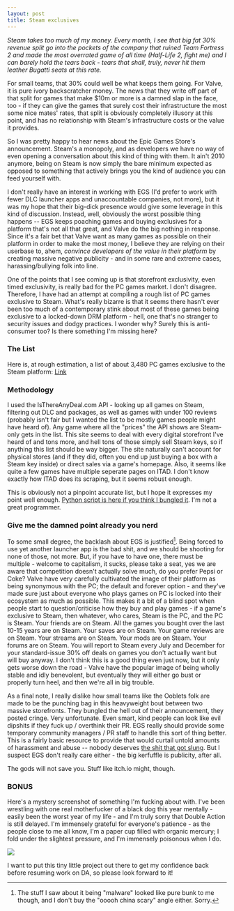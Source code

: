 ```yaml
---
layout: post
title: Steam exclusives
---
```


*Steam takes too much of my money. Every month, I see that big fat 30% revenue split go into the pockets of the company that ruined Team Fortress 2 and made the most overrated game of all time (Half-Life 2, fight me) and I can barely hold the tears back - tears that shall, truly, never hit them leather Bugatti seats at this rate.* 

For small teams, that 30% could well be what keeps them going. For Valve, it is pure ivory backscratcher money. The news that they write off part of that split for games that make $10m or more is a damned slap in the face, too - if they can give the games that surely cost their infrastructure the most some nice mates' rates, that split is obviously completely illusory at this point, and has no relationship with Steam's infrastructure costs or the value it provides.

So I was pretty happy to hear news about the Epic Games Store's announcement. Steam's a monopoly, and as developers we have no way of even opening a conversation about this kind of thing with them. It ain't 2010 anymore, being on Steam is now simply the bare minimum expected as opposed to something that actively brings you the kind of audience you can feed yourself with.

I don't really have an interest in working with EGS (I'd prefer to work with fewer DLC launcher apps and unaccountable companies, not more), but it was my hope that their big-dick presence would give some leverage in this kind of discussion. Instead, well, obviously the worst possible thing happens -- EGS keeps poaching games and buying exclusives for a platform that's not all that great, and Valve do the big nothing in response. Since it's a fair bet that Valve want as many games as possible on their platform in order to make the most money, I believe they are relying on their userbase to, ahem, *convince developers of the value in their platform* by creating massive negative publicity - and in some rare and extreme cases, harassing/bullying folk into line.

One of the points that I see coming up is that storefront exclusivity, even timed exclusivity, is really bad for the PC games market. I don't disagree. Therefore, I have had an attempt at compiling a rough list of PC games exclusive to Steam. What's really bizarre is that it seems there hasn't ever been too much of a contemporary stink about most of these games being exclusive to a locked-down DRM platform - hell, one that's no stranger to security issues and dodgy practices. I wonder why? Surely this is anti-consumer too? Is there something I'm missing here?

### The List

Here is, at rough estimation, a list of about 3,480 PC games exclusive to the Steam platform: [Link](//danbo.vg/list-of-steam-exclusives.html)

### Methodology

I used the IsThereAnyDeal.com API - looking up all games on Steam, filtering out DLC and packages, as well as games with under 100 reviews (probably isn't fair but I wanted the list to be mostly games people might have heard of). Any game where all the "prices" the API shows are Steam-only gets in the list. This site seems to deal with every digital storefront I've heard of and tons more, and hell tons of those simply sell Steam keys, so if anything this list should be way bigger. The site naturally can't account for physical stores (and if they did, often you end up just buying a box with a Steam key inside) or direct sales via a game's homepage. Also, it seems like quite a few games have multiple seperate pages on ITAD. I don't know exactly how ITAD does its scraping, but it seems robust enough.

This is obviously not a pinpoint accurate list, but I hope it expresses my point well enough. [Python script is here if you think I bungled it](https://gist.github.com/tinydanbo/9a58e1affdba4ec390f7d5604c7f9f04). I'm not a great programmer.

### Give me the damned point already you nerd

To some small degree, the backlash about EGS is justified[^1]. Being forced to use yet another launcher app is the bad shit, and we should be shooting for none of those, not more. But, if you have to have one, there must be multiple - welcome to capitalism, it sucks, please take a seat, yes we are aware that competition doesn't actually solve much, do you prefer Pepsi or Coke? Valve have very carefully cultivated the image of their platform as being synonymous with the PC; the default and forever option - and they've made sure just about everyone who plays games on PC is locked into their ecosystem as much as possible. This makes it a bit of a blind spot when people start to question/criticise how they buy and play games - if a game's exclusive to Steam, then whatever, who cares, Steam is the PC, and the PC is Steam. Your friends are on Steam. All the games you bought over the last 10-15 years are on Steam. Your saves are on Steam. Your game reviews are on Steam. Your streams are on Steam. Your mods are on Steam. Your forums are on Steam. You will report to Steam every July and December for your standard-issue 30% off deals on games you don't actually want but will buy anyway. I don't think this is a good thing even just now, but it only gets worse down the road - Valve have the popular image of being wholly stable and idly benevolent, but eventually they will either go bust or properly turn heel, and then we're all in big trouble.

As a final note, I really dislike how small teams like the Ooblets folk are made to be the punching bag in this heavyweight bout between two massive storefronts. They bungled the hell out of their announcement, they posted cringe. Very unfortunate. Even smart, kind people can look like evil dipshits if they fuck up / overthink their PR. EGS really should provide some temporary community managers / PR staff to handle this sort of thing better. This is a fairly basic resource to provide that would curtail untold amounts of harassment and abuse -- nobody deserves [the shit that got slung](https://medium.com/@perplamps/regarding-whats-been-happening-3af0f27d863c). But I suspect EGS don't really care either - the big kerfuffle is publicity, after all. 

The gods will not save you. Stuff like itch.io might, though.

### BONUS

Here's a mystery screenshot of something I'm fucking about with. I've been wrestling with one real motherfucker of a black dog this year mentally - easily been the worst year of my life - and I'm truly sorry that Double Action is still delayed. I'm immensely grateful for everyone's patience - as the people close to me all know, I'm a paper cup filled with organic mercury; I fold under the slightest pressure, and I'm immensely poisonous when I do. 

<div class="post-image text-center">
<a href="{{ site.url }}/images/mystery.png"><img src="{{ site.url }}/images/mystery_th.jpg" /></a>
</div>

I want to put this tiny little project out there to get my confidence back before resuming work on DA, so please look forward to it!

[^1]: The stuff I saw about it being "malware" looked like pure bunk to me though, and I don't buy the "ooooh china scary" angle either. Sorry.[^2]

[^2]: for a fleeting, tender moment, i shall speak with candour. who the fuck actually needs a shopping cart, yes its the most basic thing in the world and theres no excuse but if i'm buying something - don't matter whether its a game store, a clothes store, a hardware store, i'm in and out like the SAS, laser sight MP5SDs and rappelint rhough witnodws and shit, i am not here to fill a cart i am here to buy the game i want you dunces, don't try to upsell me bithc i aint at papa johns